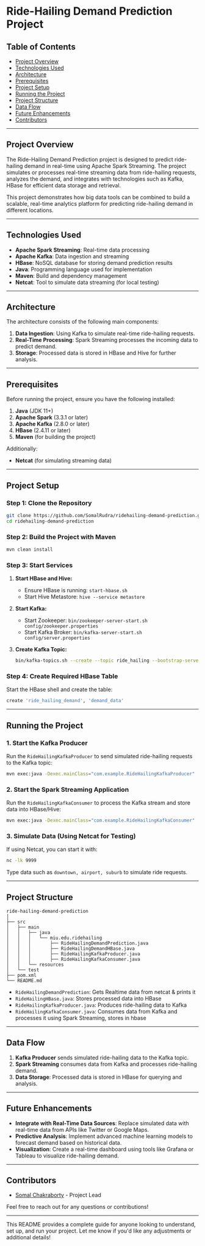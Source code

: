 # **Ride-Hailing Demand Prediction Project**

## **Table of Contents**

- [Project Overview](#project-overview)
- [Technologies Used](#technologies-used)
- [Architecture](#architecture)
- [Prerequisites](#prerequisites)
- [Project Setup](#project-setup)
- [Running the Project](#running-the-project)
- [Project Structure](#project-structure)
- [Data Flow](#data-flow)
- [Future Enhancements](#future-enhancements)
- [Contributors](#contributors)

---

## **Project Overview**

The Ride-Hailing Demand Prediction project is designed to predict ride-hailing demand in real-time using Apache Spark Streaming. The project simulates or processes real-time streaming data from ride-hailing requests, analyzes the demand, and integrates with technologies such as Kafka, HBase for efficient data storage and retrieval.

This project demonstrates how big data tools can be combined to build a scalable, real-time analytics platform for predicting ride-hailing demand in different locations.

---

## **Technologies Used**

- **Apache Spark Streaming**: Real-time data processing
- **Apache Kafka**: Data ingestion and streaming
- **HBase**: NoSQL database for storing demand prediction results
- **Java**: Programming language used for implementation
- **Maven**: Build and dependency management
- **Netcat**: Tool to simulate data streaming (for local testing)

---

## **Architecture**

The architecture consists of the following main components:

1. **Data Ingestion**: Using Kafka to simulate real-time ride-hailing requests.
2. **Real-Time Processing**: Spark Streaming processes the incoming data to predict demand.
3. **Storage**: Processed data is stored in HBase and Hive for further analysis.

---

## **Prerequisites**

Before running the project, ensure you have the following installed:

1. **Java** (JDK 11+)
2. **Apache Spark** (3.3.1 or later)
3. **Apache Kafka** (2.8.0 or later)
4. **HBase** (2.4.11 or later)
5. **Maven** (for building the project)

Additionally:
- **Netcat** (for simulating streaming data)

---

## **Project Setup**

### **Step 1: Clone the Repository**

```bash
git clone https://github.com/SomalRudra/ridehailing-demand-prediction.git
cd ridehailing-demand-prediction
```

### **Step 2: Build the Project with Maven**

```bash
mvn clean install
```

### **Step 3: Start Services**

1. **Start HBase and Hive:**
    - Ensure HBase is running: `start-hbase.sh`
    - Start Hive Metastore: `hive --service metastore`

2. **Start Kafka:**
    - Start Zookeeper: `bin/zookeeper-server-start.sh config/zookeeper.properties`
    - Start Kafka Broker: `bin/kafka-server-start.sh config/server.properties`

3. **Create Kafka Topic:**
   ```bash
   bin/kafka-topics.sh --create --topic ride_hailing --bootstrap-server localhost:9092 --partitions 1 --replication-factor 1
   ```

### **Step 4: Create Required HBase Table**

Start the HBase shell and create the table:
```bash
create 'ride_hailing_demand', 'demand_data'
```

---

## **Running the Project**

### **1. Start the Kafka Producer**
Run the `RideHailingKafkaProducer` to send simulated ride-hailing requests to the Kafka topic:
```bash
mvn exec:java -Dexec.mainClass="com.example.RideHailingKafkaProducer"
```

### **2. Start the Spark Streaming Application**
Run the `RideHailingKafkaConsumer` to process the Kafka stream and store data into HBase/Hive:
```bash
mvn exec:java -Dexec.mainClass="com.example.RideHailingKafkaConsumer"
```

### **3. Simulate Data (Using Netcat for Testing)**
If using Netcat, you can start it with:
```bash
nc -lk 9999
```
Type data such as `downtown, airport, suburb` to simulate ride requests.

---

## **Project Structure**

```
ride-hailing-demand-prediction
│
├── src
│   ├── main
│   │   ├── java
│   │   │   └── miu.edu.ridehailing
│   │   │       ├── RideHailingDemandPrediction.java
│   │   │       ├── RideHailingDemandHBase.java
│   │   │       ├── RideHailingKafkaProducer.java
│   │   │       ├── RideHailingKafkaConsumer.java
│   │   └── resources
│   └── test
├── pom.xml
└── README.md
```
- `RideHailingDemandPrediction`: Gets Realtime data from netcat & prints it
- `RideHailingHBase.java`: Stores processed data into HBase
- `RideHailingKafkaProducer.java`: Produces ride-hailing data to Kafka
- `RideHailingKafkaConsumer.java`: Consumes data from Kafka and processes it using Spark Streaming, stores in hbase


---

## **Data Flow**

1. **Kafka Producer** sends simulated ride-hailing data to the Kafka topic.
2. **Spark Streaming** consumes data from Kafka and processes ride-hailing demand.
3. **Data Storage**: Processed data is stored in HBase for querying and analysis.

---

## **Future Enhancements**

- **Integrate with Real-Time Data Sources**: Replace simulated data with real-time data from APIs like Twitter or Google Maps.
- **Predictive Analysis**: Implement advanced machine learning models to forecast demand based on historical data.
- **Visualization**: Create a real-time dashboard using tools like Grafana or Tableau to visualize ride-hailing demand.

---

## **Contributors**

- [Somal Chakraborty](https://github.com/SomalRudra/) - Project Lead

Feel free to reach out for any questions or contributions!

---

This README provides a complete guide for anyone looking to understand, set up, and run your project. Let me know if you'd like any adjustments or additional details!